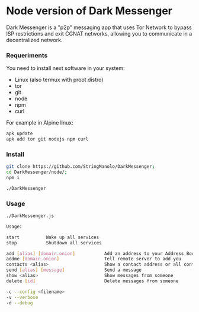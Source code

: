 # Node version of Dark Messenger
Dark Messenger is a "p2p" messaging app that uses Tor Network to bypass ISP restrictions and exit CGNAT networks, allowing you to communicate in a decentralized network. 

### Requeriments
You need to install next software in your system:
- Linux (also termux with proot distro)
- tor
- git
- node
- npm
- curl

For example in Alpine linux:
```bash
apk update
apk add tor git nodejs npm curl
```

### Install
```bash
git clone https://github.com/StringManolo/DarkMessenger;
cd DarkMessenger/node/;
npm i

./DarkMessenger
```

### Usage
```bash
./DarkMessenger.js

Usage:

start          Wake up all services
stop           Shutdown all services

add [alias] [domain.onion]           Add an address to your Address Book
addme [domain.onion]                 Tell remote server to add you
contacts <alias>                     Show a contact address or all contacts
send [alias] [message]               Send a message
show <alias>                         Show messages from someone
delete [id]                          Delete messages from someone

-c --config <filename>
-v --verbose
-d --debug
```


